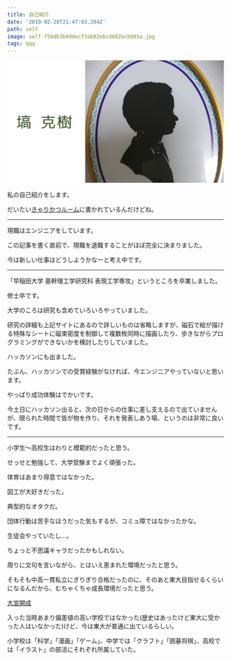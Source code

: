 ```yaml
---
title: 自己紹介
date: '2019-02-28T21:47:03.284Z'
path: self
image: self-f5bdb3b0ddecf3ab02ebcd682ecb985a.jpg
tags: qqq
---
```


![僕](./self.jpg)

私の自己紹介をします。

だいたい[きゃりかつルーム](https://www.hanakatsuruby.me/)に書かれているんだけどね。

***

現職はエンジニアをしています。

この記事を書く直前で、現職を退職することがほぼ完全に決まりました。

今は新しい仕事はどうしようかなーと考え中です。

***

「早稲田大学 基幹理工学研究科 表現工学専攻」というところを卒業しました。

修士卒です。

大学のころは研究も含めていろいろやっていました。

研究の詳細も上記サイトにあるので詳しいものは省略しますが、磁石で絵が描ける特殊なシートに磁束密度を制御して複数枚同時に描画したり、歩きながらプログラミングができないかを検討したりしていました。

ハッカソンにも出ました。

たぶん、ハッカソンでの受賞経験がなければ、今エンジニアやっていないと思います。

やっぱり成功体験はでかいです。

今土日にハッカソン出ると、次の日からの仕事に差し支えるので出ていませんが、限られた時間で皆が物を作り、それを発表しあう場、というのは非常に良いです。

***

小学生～高校生はわりと模範的だったと思う。

せっせと勉強して、大学受験までよく頑張った。

体育はあまり得意ではなかった。

図工が大好きだった。

典型的なオタクだ。

団体行動は苦手なほうだった気もするが、コミュ障ではなかったかな。

生徒会やっていたし…。

ちょっと不思議キャラだったかもしれない。

周りに文句を言いながら、とはいえ恵まれた環境だったと思う。

そもそも中高一貫私立にぎりぎり合格だったのに、そのあと東大目指せるくらいになるんだから、むちゃくちゃ成長環境だったと思う。

[大宮開成](http://www.omiyakaisei.jp/)

入った当時あまり偏差値の高い学校ではなかった(歴史はあったけど東大に受かった人はいなかった)けど、今は東大が普通に出ているらしい。

小学校は「科学」「漫画」「ゲーム」、中学では「クラフト」「囲碁将棋」、高校では「イラスト」の部活にそれぞれ所属していた。
